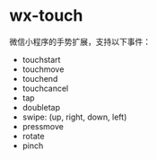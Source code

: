 #  wx-touch
微信小程序的手势扩展，支持以下事件：
+ touchstart
+ touchmove
+ touchend
+ touchcancel
+ tap
+ doubletap
+ swipe: (up, right, down, left)
+ pressmove
+ rotate
+ pinch
